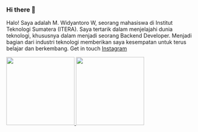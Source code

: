 ### Hi there 👋

Halo! Saya adalah M. Widyantoro W, seorang mahasiswa di Institut Teknologi Sumatera (ITERA). Saya tertarik dalam menjelajahi dunia teknologi, khususnya dalam menjadi seorang Backend Developer. Menjadi bagian dari industri teknologi memberikan saya kesempatan untuk terus belajar dan berkembang.
Get in touch [Instagram](https://instagram.com/wdyntrwn)

<p align="left">
<a href="https://github.com/penuliscode">
  <img height="180em" src="https://github-readme-stats-eight-theta.vercel.app/api?username=wdyntr&show_icons=true&theme=algolia&include_all_commits=true&count_private=true"/>
  <img height="180em" src="https://github-readme-stats-eight-theta.vercel.app/api/top-langs/?username=wdyntr&layout=compact&theme=algolia"/>
</a>
</p>
<!--
**wdyntr/wdyntr** is a ✨ _special_ ✨ repository because its `README.md` (this file) appears on your GitHub profile.

Here are some ideas to get you started:

- 🔭 I’m currently working on ...
- 🌱 I’m currently learning ...
- 👯 I’m looking to collaborate on ...
- 🤔 I’m looking for help with ...
- 💬 Ask me about ...
- 📫 How to reach me: ...
- 😄 Pronouns: ...
- ⚡ Fun fact: ...
-->
